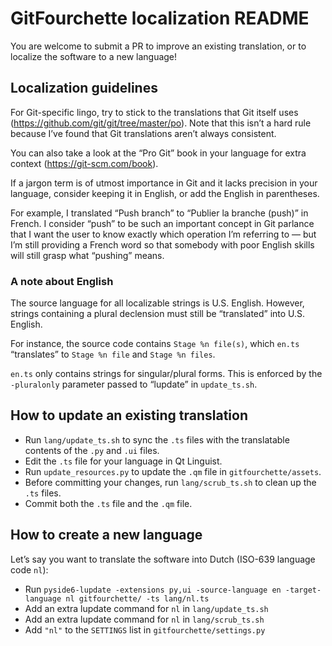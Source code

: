 # GitFourchette localization README

You are welcome to submit a PR to improve an existing translation, or to localize the software to a new language!

## Localization guidelines

For Git-specific lingo, try to stick to the translations that Git itself uses (https://github.com/git/git/tree/master/po). Note that this isn’t a hard rule because I’ve found that Git translations aren’t always consistent.

You can also take a look at the “Pro Git” book in your language for extra context (https://git-scm.com/book).

If a jargon term is of utmost importance in Git and it lacks precision in your language, consider keeping it in English, or add the English in parentheses.

For example, I translated “Push branch” to “Publier la branche (push)” in French. I consider “push” to be such an important concept in Git parlance that I want the user to know exactly which operation I’m referring to — but I’m still providing a French word so that somebody with poor English skills will still grasp what “pushing” means.

### A note about English

The source language for all localizable strings is U.S. English. However, strings containing a plural declension must still be “translated” into U.S. English.

For instance, the source code contains `Stage %n file(s)`, which `en.ts` “translates” to `Stage %n file` and `Stage %n files`.

`en.ts` only contains strings for singular/plural forms. This is enforced by the `-pluralonly` parameter passed to “lupdate” in `update_ts.sh`.

## How to update an existing translation

- Run `lang/update_ts.sh` to sync the `.ts` files with the translatable contents of the `.py` and `.ui` files.
- Edit the `.ts` file for your language in Qt Linguist.
- Run `update_resources.py` to update the `.qm` file in `gitfourchette/assets`.
- Before committing your changes, run `lang/scrub_ts.sh` to clean up the `.ts` files.
- Commit both the `.ts` file and the `.qm` file.

## How to create a new language

Let’s say you want to translate the software into Dutch (ISO-639 language code `nl`):

- Run `pyside6-lupdate -extensions py,ui -source-language en -target-language nl gitfourchette/ -ts lang/nl.ts`
- Add an extra lupdate command for `nl` in `lang/update_ts.sh`
- Add an extra lupdate command for `nl` in `lang/scrub_ts.sh`
- Add `"nl"` to the `SETTINGS` list in `gitfourchette/settings.py`